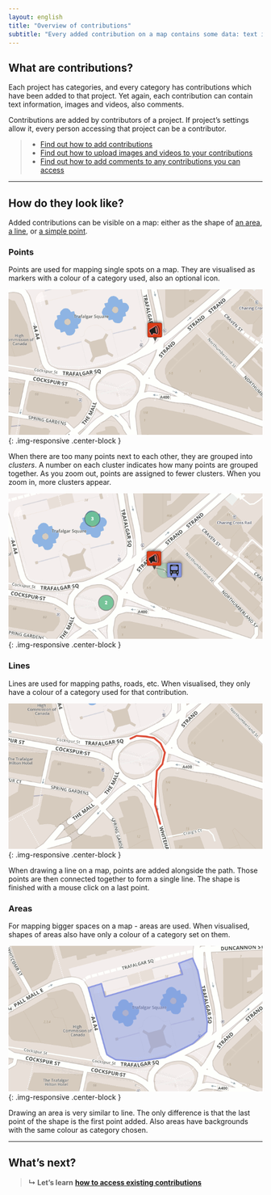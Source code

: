 ```yaml
---
layout: english
title: "Overview of contributions"
subtitle: "Every added contribution on a map contains some data: text information, media files, comments."
---
```


## What are contributions?

Each project has categories, and every category has contributions which have been added to that project. Yet again, each contribution can contain text information, images and videos, also comments.

Contributions are added by contributors of a project. If project’s settings allow it, every person accessing that project can be a contributor.

> * [Find out how to add contributions](/en/add-new-contribution.html)
> * [Find out how to upload images and videos to your contributions](/en/upload-media-files.html)
> * [Find out how to add comments to any contributions you can access](/en/add-a-comment.html)

---

## How do they look like?

Added contributions can be visible on a map: either as the shape of [an area](#areas), [a line](#lines), or [a simple point](#points).

### Points

Points are used for mapping single spots on a map. They are visualised as markers with a colour of a category used, also an optional icon.

![One point on a map](/images/en/contribution-point.png){: .img-responsive .center-block }

When there are too many points next to each other, they are grouped into *clusters*. A number on each cluster indicates how many points are grouped together. As you zoom out, points are assigned to fewer clusters. When you zoom in, more clusters appear.

![Clusters of several points each](/images/en/clusters.png){: .img-responsive .center-block }

### Lines

Lines are used for mapping paths, roads, etc. When visualised, they only have a colour of a category used for that contribution.

![One line on a map](/images/en/contribution-line.png){: .img-responsive .center-block }

When drawing a line on a map, points are added alongside the path. Those points are then connected together to form a single line. The shape is finished with a mouse click on a last point.

### Areas

For mapping bigger spaces on a map - areas are used. When visualised, shapes of areas also have only a colour of a category set on them.

![An area on a map](/images/en/contribution-area.png){: .img-responsive .center-block }

Drawing an area is very similar to line. The only difference is that the last point of the shape is the first point added. Also areas have backgrounds with the same colour as category chosen.

---

## What’s next?

> **&#8627; Let’s learn** [**how to access existing contributions**](/en/access-contributions.html)

